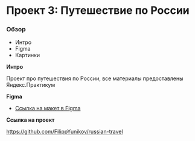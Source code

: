 # Проект 3: Путешествие по России

### Обзор
* Интро
* Figma
* Картинки

**Интро**

Проект про путешествия по России, все материалы предоставлены Яндекс.Практикум

**Figma**

* [Ссылка на макет в Figma](https://www.figma.com/file/OyRWEjU6wBwRe1hapzQoLx/Sprint-3%3A-Russia-%2F-desktop-%2B-mobile?node-id=28503%3A0)

**Ссылка на проект**

https://github.com/FilippYunikov/russian-travel
